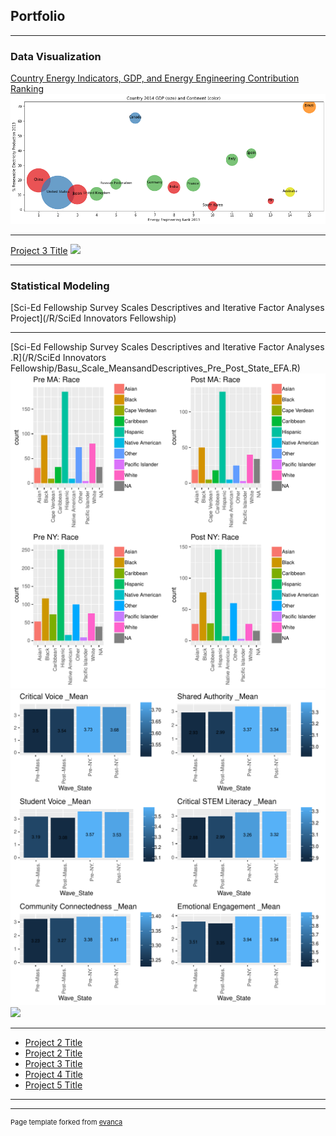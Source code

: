 ## Portfolio

---

### Data Visualization


[Country Energy Indicators, GDP, and Energy Engineering Contribution Ranking](/Python/Country_Energy_GDP.ipynb)
<img src="images/GDPAndRank.png?raw=true"/>

---

[Project 3 Title](http://example.com/)
<img src="images/dummy_thumbnail.jpg?raw=true"/>

---
### Statistical Modeling

[Sci-Ed Fellowship Survey Scales Descriptives and Iterative Factor Analyses Project](/R/SciEd Innovators Fellowship)

---

[Sci-Ed Fellowship Survey Scales Descriptives and Iterative Factor Analyses .R](/R/SciEd Innovators Fellowship/Basu_Scale_MeansandDescriptives_Pre_Post_State_EFA.R)
<img src="images/Wave_State_Race.pdf?raw=true"/>
<img src="images/Scale_Means.pdf?raw=true"/>
<img src="images/SciEd EFA 2018-2019.pdf?raw=true"/>



---

- [Project 2 Title](http://example.com/)
- [Project 2 Title](http://example.com/)
- [Project 3 Title](http://example.com/)
- [Project 4 Title](http://example.com/)
- [Project 5 Title](http://example.com/)

---




---
<p style="font-size:11px">Page template forked from <a href="https://github.com/evanca/quick-portfolio">evanca</a></p>
<!-- Remove above link if you don't want to attibute -->
